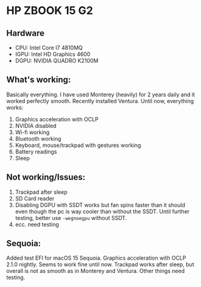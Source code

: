 # HP ZBOOK 15 G2

## Hardware

- CPU: Intel Core I7 4810MQ
- IGPU: Intel HD Graphics 4600
- DGPU: NVIDIA QUADRO K2100M

## What's working:

Basically everything.
I have used Monterey (heavily) for 2 years daily and it worked perfectly smooth.
Recently installed Ventura. Until now, everything works:

1) Graphics acceleration with OCLP
2) NVIDIA disabled
3) Wi-fi working
4) Bluetooth working
5) Keyboard, mouse/trackpad with gestures working
6) Battery readings
7) Sleep

## Not working/Issues:

1) Trackpad after sleep
2) SD Card reader
3) Disabling DGPU with SSDT works but fan spins faster than it should even though the pc is way cooler than without the SSDT. Until further testing, better use `-wegnoegpu` without SSDT.
4) ecc. need testing

## Sequoia:
Added test EFI for macOS 15 Sequoia. Graphics acceleration with OCLP 2.1.0 nightly.
Seems to work fine until now. Trackpad works after sleep, but overall is not as smooth as
in Monterey and Ventura. Other things need testing.
